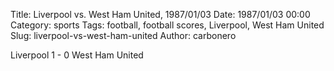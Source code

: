 Title: Liverpool vs. West Ham United, 1987/01/03
Date: 1987/01/03 00:00
Category: sports
Tags: football, football scores, Liverpool, West Ham United
Slug: liverpool-vs-west-ham-united
Author: carbonero


Liverpool 1 - 0 West Ham United
